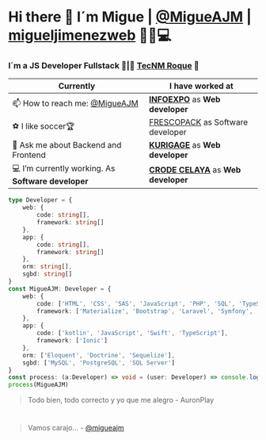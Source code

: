 # Hi there 👋 I´m Migue | [@MigueAJM](https://twitter.com/migueajm) | [migueljimenezweb](https://migueajm.github.io/migueljimenezweb/) 🚀🔥💻

### I´m a JS Developer Fullstack 🚀|🐐 [TecNM Roque](http://www.itroque.edu.mx/) 🐐

| **Currently**                                                 | **I have worked at**                                                      |
| ------------------------------------------------------------- | ------------------------------------------------------------------------- |
| 📫 How to reach me: [@MigueAJM](https://twitter.com/migueajm) | **[INFOEXPO](https://www.infoexpo.com.mx/home/)** as **Web developer**    |
| ⚽️ I like soccer🏆                                           | [FRESCOPACK](https://frescopack.com/) as Software developer               |
| 💬 Ask me about Backend and Frontend                          | **[KURIGAGE](https://www.kurigage.com/)** as **Web developer**            |
| 💻 I’m currently working. As **Software developer**           | **[CRODE CELAYA](http://www.crodecelaya.tecnm.mx/)** as **Web developer** |


```typescript
type Developer = {
    web: {
        code: string[],
        framework: string[]
    },
    app: {
        code: string[],
        framework: string[]
    },
    orm: string[],
    sgbd: string[]
}
const MigueAJM: Developer = {
    web: {
        code: ['HTML', 'CSS', 'SAS', 'JavaScript', 'PHP', 'SQL', 'TypeScript', 'Node JS', 'Inertia JS'],
        framework: ['Materialize', 'Bootstrap', 'Laravel', 'Symfony', 'React', 'ExpressJS', 'Angular']
    },
    app: {
        code: ['kotlin', 'JavaScript', 'Swift', 'TypeScript'],
        framework: ['Ionic']
    },
    orm: ['Eloquent', 'Doctrine', 'Sequelize'],
    sgbd: ['MySQL', 'PostgreSQL', 'SQL Server']
}
const process: (a:Developer) => void = (user: Developer) => console.log({user});
process(MigueAJM)
```

> Todo bien, todo correcto y yo que me alegro - AuronPlay

#

> Vamos carajo... - [@migueajm](https://twitter.com/migueajm)
